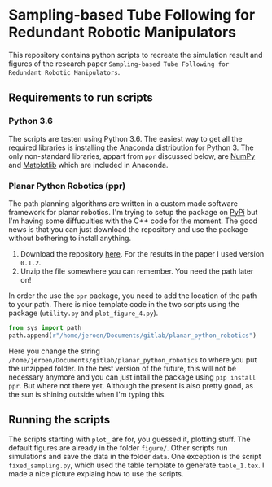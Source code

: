 # Sampling-based Tube Following for Redundant Robotic Manipulators
This repository contains python scripts to recreate the simulation result and figures of the research paper `Sampling-based Tube Following for Redundant Robotic Manipulators`.

## Requirements to run scripts

### Python 3.6
The scripts are testen using Python 3.6. The easiest way to get all the required libraries is installing the [Anaconda distribution](https://www.anaconda.com/download) for Python 3. The only non-standard libraries, appart from `ppr` discussed below, are [NumPy](http://www.numpy.org/) and [Matplotlib](https://matplotlib.org/) which are included in Anaconda.

### Planar Python Robotics (ppr)
The path planning algorithms are written in a custom made software framework for planar robotics. I'm trying to setup the package on [PyPi](https://pypi.org/project/ppr/) but I'm having some diffuculties with the C++ code for the moment. The good news is that you can just download the repository and use the package without bothering to install anything.

1) Download the repository [here](https://gitlab.mech.kuleuven.be/u0100037/planar_python_robotics/tags). For the results in the paper I used version `0.1.2`.
2) Unzip the file somewhere you can remember. You need the path later on!

In order the use the `ppr` package, you need to add the location of the path to your path. There is nice template code in the two scripts using the package (`utility.py` and `plot_figure_4.py`).

```python
from sys import path
path.append(r"/home/jeroen/Documents/gitlab/planar_python_robotics")
```

Here you change the string `/home/jeroen/Documents/gitlab/planar_python_robotics` to where you put the unzipped folder.
In the best version of the future, this will not be necessary anymore and you can just intall the package using `pip install ppr`. But where not there yet. Although the present is also pretty good, as the sun is shining outside when I'm typing this.

## Running the scripts

The scripts starting with `plot_` are for, you guessed it, plotting stuff. The default figures are already in the folder `figure/`. Other scripts run simulations and save the data in the folder `data`. One exception is the script `fixed_sampling.py`, which used the table template to generate `table_1.tex`. I made a nice picture explaing how to use the scripts.
